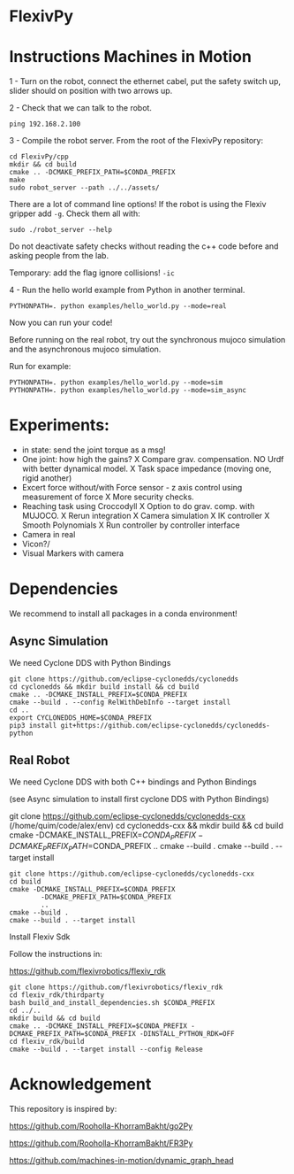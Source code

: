 # FlexivPy

# Instructions Machines in Motion

1 - Turn on the robot, connect the ethernet cabel, put the safety switch up, slider should on position with two arrows up.

2 - Check that we can talk to the robot.

```
ping 192.168.2.100
```

3 - Compile the robot server. 
From the root of the FlexivPy repository:

```
cd FlexivPy/cpp
mkdir && cd build
cmake .. -DCMAKE_PREFIX_PATH=$CONDA_PREFIX
make 
sudo robot_server --path ../../assets/
```

There are a lot of command line options! 
If the robot is using the Flexiv gripper add `-g`. Check them all with:

```
sudo ./robot_server --help
```


Do not deactivate safety checks without reading the c++ code before and asking people from the lab.

Temporary: add the flag ignore collisions! `-ic`


4 - Run the hello world example from Python in another terminal.

```
PYTHONPATH=. python examples/hello_world.py --mode=real
```

Now you can run your code!

Before running on the real robot, try out the synchronous mujoco simulation and the asynchronous mujoco simulation.

Run for example:

```
PYTHONPATH=. python examples/hello_world.py --mode=sim
PYTHONPATH=. python examples/hello_world.py --mode=sim_async
```





# Experiments:

- in state: send the joint torque as a msg!
- One joint: how high the gains?
X Compare grav. compensation.
NO Urdf with better dynamical model.
X Task space impedance (moving one, rigid another)
- Excert force without/with Force sensor - z axis control using measurement of force
X More security checks.
- Reaching task using Croccodyll
X Option to do grav. comp. with MUJOCO.
X Rerun integration
X Camera simulation 
X IK controller
X Smooth Polynomials
X Run controller by controller interface
- Camera in real
- Vicon?/
- Visual Markers with camera



# Dependencies

We recommend to install all packages in a conda environment!

## Async Simulation

We need Cyclone DDS with Python Bindings

```
git clone https://github.com/eclipse-cyclonedds/cyclonedds
cd cyclonedds && mkdir build install && cd build
cmake .. -DCMAKE_INSTALL_PREFIX=$CONDA_PREFIX
cmake --build . --config RelWithDebInfo --target install
cd ..
export CYCLONEDDS_HOME=$CONDA_PREFIX
pip3 install git+https://github.com/eclipse-cyclonedds/cyclonedds-python
```

## Real Robot

We need Cyclone DDS with both C++ bindings and Python Bindings

(see Async simulation to install first cyclone DDS with Python Bindings)



git clone https://github.com/eclipse-cyclonedds/cyclonedds-cxx                           (/home/quim/code/alex/env) 
                                          cd cyclonedds-cxx && mkdir build && cd build
                                          cmake -DCMAKE_INSTALL_PREFIX=$CONDA_PREFIX -DCMAKE_PREFIX_PATH=$CONDA_PREFIX ..
                                          cmake --build .
                                          cmake --build . --target install


```
git clone https://github.com/eclipse-cyclonedds/cyclonedds-cxx
cd build
cmake -DCMAKE_INSTALL_PREFIX=$CONDA_PREFIX
        -DCMAKE_PREFIX_PATH=$CONDA_PREFIX
        ..
cmake --build .
cmake --build . --target install
```

Install Flexiv Sdk

Follow the instructions in: 


https://github.com/flexivrobotics/flexiv_rdk

```
git clone https://github.com/flexivrobotics/flexiv_rdk
cd flexiv_rdk/thirdparty
bash build_and_install_dependencies.sh $CONDA_PREFIX
cd ../..
mkdir build && cd build
cmake .. -DCMAKE_INSTALL_PREFIX=$CONDA_PREFIX -DCMAKE_PREFIX_PATH=$CONDA_PREFIX -DINSTALL_PYTHON_RDK=OFF
cd flexiv_rdk/build
cmake --build . --target install --config Release
```


# Acknowledgement

This repository is inspired by: 

https://github.com/Rooholla-KhorramBakht/go2Py

https://github.com/Rooholla-KhorramBakht/FR3Py

https://github.com/machines-in-motion/dynamic_graph_head


